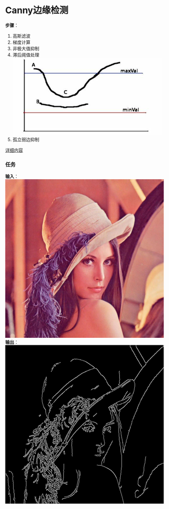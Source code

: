 # Canny边缘检测
**步骤**：  
1. 高斯滤波  
2. 梯度计算  
3. 非极大值抑制  
4. 滞后阈值处理  
  ![阈值处理](image/OIP-C.jpeg)
5. 孤立弱边抑制  

[详细内容](https://zhuanlan.zhihu.com/p/99959996)  

### 任务
**输入**：  
![input](image/1.jpeg)  
**输出**：  
![output](image/output.png)